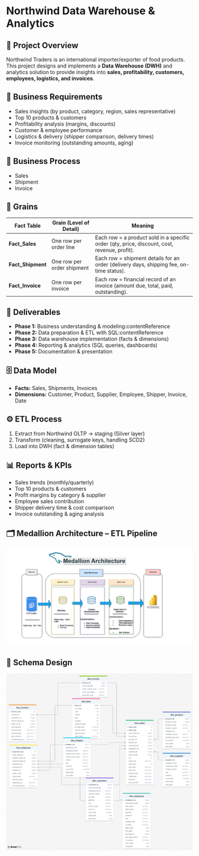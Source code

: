# Northwind Data Warehouse & Analytics

## 📌 Project Overview
Northwind Traders is an international importer/exporter of food products.  
This project designs and implements a **Data Warehouse (DWH)** and analytics solution to provide insights into **sales, profitability, customers, employees, logistics, and invoices**.

## 🏢 Business Requirements
- Sales insights (by product, category, region, sales representative)
- Top 10 products & customers
- Profitability analysis (margins, discounts)
- Customer & employee performance
- Logistics & delivery (shipper comparison, delivery times)
- Invoice monitoring (outstanding amounts, aging)

  
## 🏢 Business Process 
- Sales
- Shipment
- Invoice

## 📌 Grains

| Fact Table     | Grain (Level of Detail)          | Meaning                                                |
|----------------|----------------------------------|--------------------------------------------------------|
| **Fact_Sales**    | One row per order line            | Each row = a product sold in a specific order (qty, price, discount, cost, revenue, profit). |
| **Fact_Shipment** | One row per order shipment        | Each row = shipment details for an order (delivery days, shipping fee, on-time status). |
| **Fact_Invoice**  | One row per invoice              | Each row = financial record of an invoice (amount due, total, paid, outstanding). |


## 🚀 Deliverables
- **Phase 1:** Business understanding & modeling:contentReference
- **Phase 2:** Data preparation & ETL with SQL:contentReference
- **Phase 3:** Data warehouse implementation (facts & dimensions)
- **Phase 4:** Reporting & analytics (SQL queries, dashboards)
- **Phase 5:** Documentation & presentation

## 🗄️ Data Model
- **Facts:** Sales, Shipments, Invoices
- **Dimensions:** Customer, Product, Supplier, Employee, Shipper, Invoice, Date

## ⚙️ ETL Process
1. Extract from Northwind OLTP → staging (Silver layer)  
2. Transform (cleaning, surrogate keys, handling SCD2)  
3. Load into DWH (fact & dimension tables)

## 📊 Reports & KPIs
- Sales trends (monthly/quarterly)  
- Top 10 products & customers  
- Profit margins by category & supplier  
- Employee sales contribution  
- Shipper delivery time & cost comparison  
- Invoice outstanding & aging analysis  




## 🗂️ Medallion Architecture – ETL Pipeline
![ETL Process](https://github.com/Mohamed-mosad-hadia/Northwind-Data-Warehouse-Analytics-Solution/blob/main/3-Gold%20Layer/ETL_process.png)



## 🚩 Schema Design 
![ETL Process](https://github.com/Mohamed-mosad-hadia/Northwind-Data-Warehouse-Analytics-Solution/blob/main/3-Gold%20Layer/Schema_design.png)
